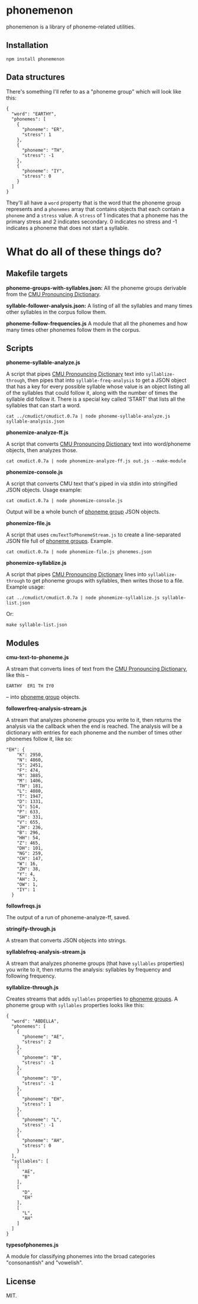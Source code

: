phonemenon
==========

phonemenon is a library of phoneme-related utilities.

Installation
------------

    npm install phonemenon

Data structures
---------------

<a name="phoneme-group"></a>
There's something I'll refer to as a "phoneme group" which will look like this:

    {
      "word": "EARTHY",
      "phonemes": [
        {
          "phoneme": "ER",
          "stress": 1
        },
        {
          "phoneme": "TH",
          "stress": -1
        },
        {
          "phoneme": "IY",
          "stress": 0
        }
      ]
    }

They'll all have a `word` property that is the word that the phoneme group represents and a `phonemes` array that contains objects that each contain a `phoneme` and a `stress` value. A `stress` of 1 indicates that a phoneme has the primary stress and 2 indicates secondary. 0 indicates no stress and -1 indicates a phoneme that does not start a syllable.

What do all of these things do?
===============================

Makefile targets
----------------

**phoneme-groups-with-syllables.json:** All the phoneme groups derivable from the [CMU Pronouncing Dictionary](http://www.speech.cs.cmu.edu/cgi-bin/cmudict).

**syllable-follower-analysis.json:** A listing of all the syllables and many times other syllables in the corpus follow them.

**phoneme-follow-frequencies.js** A module that all the phonemes and how many times other phonemes follow them in the corpus.

Scripts
-------

**phoneme-syllable-analyze.js**

A script that pipes [CMU Pronouncing Dictionary](http://www.speech.cs.cmu.edu/cgi-bin/cmudict) text into `syllablize-through`, then pipes that into `syllable-freq-analysis` to get a JSON object that has a key for every possible syllable whose value is an object listing all of the syllables that could follow it, along with the number of times the syllable did follow it. There is a special key called 'START' that lists all the syllables that can start a word.

    cat ../cmudict/cmudict.0.7a | node phoneme-syllable-analyze.js syllable-analysis.json

**phonemize-analyze-ff.js**

A script that converts [CMU Pronouncing Dictionary](http://www.speech.cs.cmu.edu/cgi-bin/cmudict) text into word/phoneme objects, then analyzes those.

    cat cmudict.0.7a | node phonemize-analyze-ff.js out.js --make-module

**phonemize-console.js**

A script that converts CMU text that's piped in via stdin into stringified JSON objects. Usage example:

    cat cmudict.0.7a | node phonemize-console.js

Output will be a whole bunch of [phoneme group](#phoneme-group) JSON objects.

**phonemize-file.js**

A script that uses `cmuTextToPhonemeStream.js` to create a line-separated JSON file full of  [phoneme groups](#phoneme-group). Example.

    cat cmudict.0.7a | node phonemize-file.js phonemes.json

**phonemize-syllablize.js**

A script that pipes [CMU Pronouncing Dictionary](http://www.speech.cs.cmu.edu/cgi-bin/cmudict) lines into `syllablize-through` to get phoneme groups with syllables, then writes those to a file. Example usage:

    cat ../cmudict/cmudict.0.7a | node phonemize-syllablize.js syllable-list.json

Or:

    make syllable-list.json

Modules
-------

**cmu-text-to-phoneme.js**

A stream that converts lines of text from the [CMU Pronouncing Dictionary](http://www.speech.cs.cmu.edu/cgi-bin/cmudict), like this –

    EARTHY  ER1 TH IY0

– into [phoneme group](#phoneme-group) objects.

**followerfreq-analysis-stream.js**

A stream that analyzes phoneme groups you write to it, then returns the analysis via the callback when the end is reached. The analysis will be a dictionary with entries for each phoneme and the number of times other phonemes follow it, like so:

    "EH": {
        "K": 2950,
        "N": 4860,
        "S": 2451,
        "F": 474,
        "R": 3885,
        "M": 1406,
        "TH": 181,
        "L": 4080,
        "T": 1947,
        "D": 1331,
        "G": 514,
        "P": 633,
        "SH": 331,
        "V": 655,
        "JH": 236,
        "B": 296,
        "HH": 54,
        "Z": 465,
        "DH": 101,
        "NG": 259,
        "CH": 147,
        "W": 16,
        "ZH": 38,
        "Y": 4,
        "AH": 3,
        "OW": 1,
        "IY": 1
      }

**followfreqs.js**

The output of a run of phoneme-analyze-ff, saved.

**stringify-through.js**

A stream that converts JSON objects into strings.

**syllablefreq-analysis-stream.js**

A stream that analyzes phoneme groups (that have `syllables` properties) you write to it, then returns the analysis: syllables by frequency and following frequency.

**syllablize-through.js**

Creates streams that adds `syllables` properties to [phoneme groups](#phoneme-group). A phoneme group with `syllables` properties looks like this:

    {
      "word": "ABDELLA",
      "phonemes": [
        {
          "phoneme": "AE",
          "stress": 2
        },
        {
          "phoneme": "B",
          "stress": -1
        },
        {
          "phoneme": "D",
          "stress": -1
        },
        {
          "phoneme": "EH",
          "stress": 1
        },
        {
          "phoneme": "L",
          "stress": -1
        },
        {
          "phoneme": "AH",
          "stress": 0
        }
      ],
      "syllables": [
        [
          "AE",
          "B"
        ],
        [
          "D",
          "EH"
        ],
        [
          "L",
          "AH"
        ]
      ]
    }

**typesofphonemes.js**

A module for classifying phonemes into the broad categories "consonantish" and "vowelish".


License
-------

MIT.
